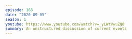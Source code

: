 ```yaml
---
episode: 163
date: "2020-09-05"
season: 1
youtube: https://www.youtube.com/watch?v=_yLWtVwuZQ8
summary: An unstructured discussion of current events
---
```

